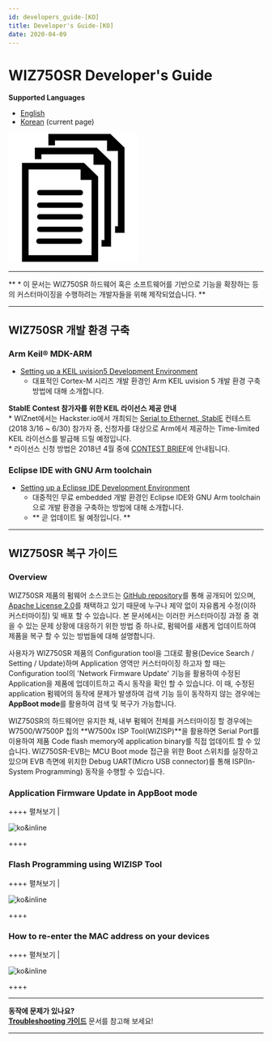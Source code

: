 ```yaml
---
id: developers_guide-[KO]
title: Developer's Guide-[KO]
date: 2020-04-09
---
```




# WIZ750SR Developer's Guide

**Supported Languages**  
 * [English](Developer's_Guide-[EN].md)  
 * [Korean](Developer's_Guide-[KO].md) (current page)

![](/img/products/wiz750sr/docs_icon.png)

-----

\*\* \* 이 문서는 WIZ750SR 하드웨어 혹은 소프트웨어를 기반으로 기능을 확장하는 등의 커스터마이징을 수행하려는
개발자들을 위해 제작되었습니다. \*\*

-----

## WIZ750SR 개발 환경 구축

### Arm Keil® MDK-ARM

  - [Setting up a KEIL uvision5 Development
    Environment](/products/wiz750sr/developers/mdk-arm/en)
      - 대표적인 Cortex-M 시리즈 개발 환경인 Arm KEIL uvision 5 개발 환경 구축 방법에 대해
        소개합니다.

**StablE Contest 참가자를 위한 KEIL
라이선스 제공 안내**  
\* WIZnet에서는 Hackster.io에서 개최되는 [Serial to Ethernet,
StablE](https://www.hackster.io/contests/wiznet) 컨테스트(2018 3/16 \~ 6/30)
참가자 중, 신청자를 대상으로 Arm에서 제공하는 Time-limited KEIL 라이선스를 발급해 드릴 예정입니다.  
\* 라이선스 신청 방법은 2018년 4월 중에 [CONTEST
BRIEF](https://www.hackster.io/contests/wiznet)에 안내됩니다.

### Eclipse IDE with GNU Arm toolchain

  - [Setting up a Eclipse IDE Development
    Environment](/products/wiz750sr/developers/eclipse/en) 
      - 대중적인 무료 embedded 개발 환경인 Eclipse IDE와 GNU Arm toolchain으로 개발 환경을
        구축하는 방법에 대해 소개합니다.
      - \*\* 곧 업데이트 될 예정입니다. \*\*

-----

## WIZ750SR 복구 가이드

### Overview

WIZ750SR 제품의 펌웨어 소스코드는 [GitHub
repository](https://github.com/Wiznet/WIZ750SR)를 통해 공개되어 있으며, [Apache
License 2.0](https://github.com/Wiznet/WIZ750SR/blob/master/LICENSE)를
채택하고 있기 때문에 누구나 제약 없이 자유롭게 수정(이하 커스터마이징) 및 배포 할 수 있습니다. 본 문서에서는
이러한 커스터마이징 과정 중 겪을 수 있는 문제 상황에 대응하기 위한 방법 중 하나로, 펌웨어를 새롭게 업데이트하여
제품을 복구 할 수 있는 방법들에 대해 설명합니다.

사용자가 WIZ750SR 제품의 Configuration tool을 그대로 활용(Device Search / Setting /
Update)하며 Application 영역만 커스터마이징 하고자 할 때는 Configuration tool의 'Network
Firmware Update' 기능을 활용하여 수정된 Application을 제품에 업데이트하고 즉시 동작을 확인 할 수
있습니다. 이 때, 수정된 application 펌웨어의 동작에 문제가 발생하여 검색 기능 등이 동작하지 않는
경우에는 **AppBoot mode**를 활용하여 검색 및 복구가 가능합니다.

WIZ750SR의 하드웨어만 유지한 채, 내부 펌웨어 전체를 커스터마이징 할 경우에는 W7500/W7500P 칩의 **W7500x
ISP Tool(WIZISP)**을 활용하면 Serial Port를 이용하여 제품 Code flash memory에
application binary를 직접 업데이트 할 수 있습니다. WIZ750SR-EVB는 MCU Boot mode 접근을 위한
Boot 스위치를 실장하고 있으며 EVB 측면에 위치한 Debug UART(Micro USB connector)를 통해
ISP(In-System Programming) 동작을 수행할 수 있습니다.

### Application Firmware Update in AppBoot mode

\++++ 펼쳐보기 |

![ko\&inline](/page\>products/wiz750sr/developers/fwupdate-appboot/ko&inline)

\++++

### Flash Programming using WIZISP Tool

\++++ 펼쳐보기 |

![ko\&inline](/page\>products/wiz750sr/developers/fwupdate-wizisp/ko&inline)

\++++

### How to re-enter the MAC address on your devices

++++ 펼쳐보기 |

![ko\&inline](/page\>products/wiz750sr/developers/restore-mac/ko&inline)

++++

-----

**동작에 문제가 있나요?**  
**[Troubleshooting 가이드](trouble_shooting-[KO])** 문서를 참고해
보세요\!

-----
